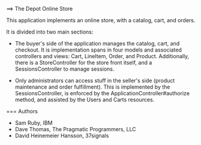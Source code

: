 ==> The Depot Online Store
 
This application implements an online store, with a catalog, cart, and orders.
 
It is divided into two main sections:
 
* The buyer's side of the application manages the catalog, cart, 
  and checkout. It is implementation spans in four models and associated
  controllers and views: Cart, LineItem, Order, and Product.  Additionally,
  there is a StoreController for the store front itself, and a
  SessionsController to manage sessions.
 
* Only administrators can access stuff in the seller's side
  (product maintenance and order fulfillment).  This is implemented by the
  SessionsController, is enforced by the ApplicationController#authorize
  method, and assisted by the Users and Carts resources.
 
=== Authors
 
 * Sam Ruby, IBM
 * Dave Thomas, The Pragmatic Programmers, LLC
 * David Heinemeier Hansson, 37signals
 
